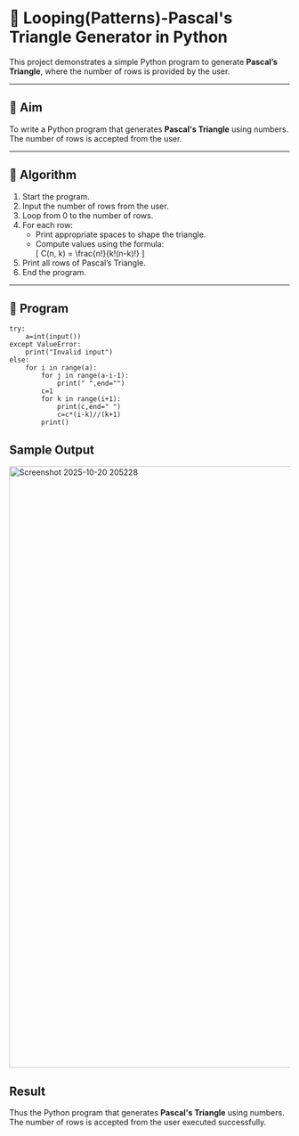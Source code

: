 # 🔺 Looping(Patterns)-Pascal's Triangle Generator in Python

This project demonstrates a simple Python program to generate **Pascal’s Triangle**, where the number of rows is provided by the user.

---

## 🎯 Aim

To write a Python program that generates **Pascal's Triangle** using numbers. The number of rows is accepted from the user.

---

## 🧠 Algorithm

1. Start the program.
2. Input the number of rows from the user.
3. Loop from 0 to the number of rows.
4. For each row:
   - Print appropriate spaces to shape the triangle.
   - Compute values using the formula:  
     \[
     C(n, k) = \frac{n!}{k!(n-k)!}
     \]
5. Print all rows of Pascal’s Triangle.
6. End the program.

---

## 🧪 Program
```
try:
    a=int(input())
except ValueError:
    print("Invalid input")
else:
    for i in range(a):
        for j in range(a-i-1):
            print(" ",end="")
        c=1
        for k in range(i+1):
            print(c,end=" ")
            c=c*(i-k)//(k+1)
        print()
```



## Sample Output

<img width="1920" height="1080" alt="Screenshot 2025-10-20 205228" src="https://github.com/user-attachments/assets/29b8cfd0-601d-4bc4-97f3-64c3fa7804b5" />


## Result
Thus the Python program that generates **Pascal's Triangle** using numbers. The number of rows is accepted from the user executed successfully.
